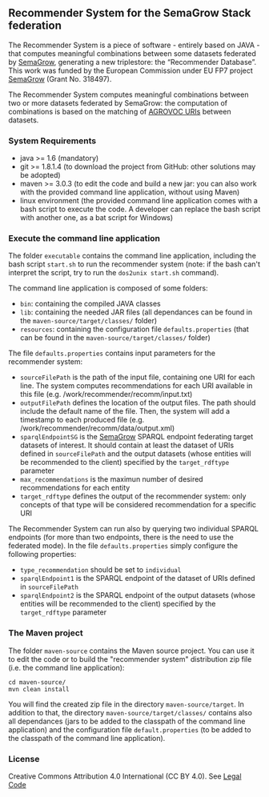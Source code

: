 ## Recommender System for the SemaGrow Stack federation

The Recommender System is a piece of software - entirely based on JAVA - that computes meaningful combinations 
between some datasets federated by [SemaGrow](http://www.semagrow.eu/), generating a new triplestore: the “Recommender Database”. 
This work was funded by the European Commission under EU FP7 project [SemaGrow](http://www.semagrow.eu/) (Grant No. 318497).

The Recommender System computes meaningful combinations between two or more datasets federated by SemaGrow: 
the computation of combinations is based on the matching of [AGROVOC URIs](http://aims.fao.org/vest-registry/vocabularies/agrovoc-multilingual-agricultural-thesaurus) between datasets.

### System Requirements

- java >= 1.6 (mandatory)
- git >= 1.8.1.4 (to download the project from GitHub: other solutions may be adopted)
- maven >= 3.0.3 (to edit the code and build a new jar: you can also work with the provided command line application, without using Maven)
- linux environment (the provided command line application comes with a bash script to execute the code. A developer can replace the bash script with another one, as a bat script for Windows)

### Execute the command line application

The folder `executable` contains the command line application, including the bash script `start.sh` to run the recommender system (note: if the bash can't interpret the script, try to run the `dos2unix start.sh` command). 

The command line application is composed of some folders:
- `bin`: containing the compiled JAVA classes 
- `lib`: containing the needed JAR files (all dependances can be found in the `maven-source/target/classes/` folder)
- `resources`: containing the configuration file `defaults.properties` (that can be found in the `maven-source/target/classes/` folder)

The file `defaults.properties` contains input parameters for the recommender system:
* `sourceFilePath` is the path of the input file, containing one URI for each line. The system computes recommendations for each URI available in this file (e.g. /work/recommender/recomm/input.txt)
* `outputFilePath` defines the location of the output files. The path should include the default name of the file. Then, the system will add a timestamp to each produced file (e.g. /work/recommender/recomm/data/output.xml)
* `sparqlEndpointSG` is the [SemaGrow](http://www.semagrow.eu/) SPARQL endpoint federating target datasets of interest. It should contain at least the dataset of URIs defined in `sourceFilePath` and the output datasets (whose entities will be recommended to the client) specified by the `target_rdftype` parameter
* `max_recommendations` is the maximun number of desired recommendations for each entity
* `target_rdftype` defines the output of the recommender system: only concepts of that type will be considered recommendation for a specific URI

The Recommender System can run also by querying two individual SPARQL endpoints (for more than two endpoints, there is the need to use the federated mode). In the file `defaults.properties` simply configure the following properties:
* `type_recommendation` should be set to `individual` 
* `sparqlEndpoint1` is the SPARQL endpoint of the dataset of URIs defined in `sourceFilePath` 
* `sparqlEndpoint2` is the SPARQL endpoint of the output datasets (whose entities will be recommended to the client) specified by the `target_rdftype` parameter

### The Maven project

The folder `maven-source` contains the Maven source project. You can use it to edit the code or to build the "recommender system" distribution zip file (i.e. the command line application):

`cd maven-source/`   
`mvn clean install`  

You will find the created zip file in the directory `maven-source/target`. In addition to that, the directory `maven-source/target/classes/` contains also all dependances (jars to be added to the classpath of the command line application) and the configuration file `default.properties` (to be added to the classpath of the command line application).

### License

Creative Commons Attribution 4.0 International (CC BY 4.0). See [Legal Code](http://creativecommons.org/licenses/by/4.0/legalcode)



